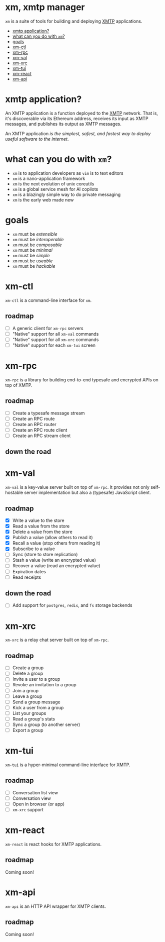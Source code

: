# xm, xmtp manager

`xm` is a suite of tools for building and deploying [XMTP](https://xmtp.org)
applications.

- [xmtp application?](#xmtp-application?)
- [what can you do with `xm`?](#what-can-you-do-with-xm)
- [goals](#goals)
- [xm-ctl](#xm-ctl)
- [xm-rpc](#xm-rpc)
- [xm-val](#xm-val)
- [xm-xrc](#xm-xrc)
- [xm-tui](#xm-tui)
- [xm-react](#xm-react)
- [xm-api](#xm-api)

# xmtp application?

An XMTP application is a function deployed to the
[XMTP](https://xmtp.org) network. That is, it's discoverable via its Ethereum
address, receives its input as XMTP messages, and publishes its output as
XMTP messages.

An XMTP application _is the simplest, safest, and fastest way to deploy useful
software to the internet_.

# what can you do with `xm`?

- `xm` is to application developers as `vim` is to text editors
- `xm` is a nano-application framework
- `xm` is the next evolution of unix coreutils
- `xm` is a global service mesh for AI copilots
- `xm` is a blazingly simple way to do private messaging
- `xm` is the early web made new

# goals

- `xm` must be _extensible_
- `xm` must be _interoperable_
- `xm` must be _composable_
- `xm` must be _minimal_
- `xm` must be _simple_
- `xm` must be _useable_
- `xm` must be _hackable_

# xm-ctl

`xm-ctl` is a command-line interface for `xm`.

## roadmap

- [ ] A generic client for `xm-rpc` servers
- [ ] "Native" support for all `xm-val` commands
- [ ] "Native" support for all `xm-xrc` commands
- [ ] "Native" support for each `xm-tui` screen

# xm-rpc

`xm-rpc` is a library for building end-to-end typesafe and
encrypted APIs on top of XMTP.

## roadmap

- [ ] Create a typesafe message stream
- [ ] Create an RPC route
- [ ] Create an RPC router
- [ ] Create an RPC route client
- [ ] Create an RPC stream client

## down the road

# xm-val

`xm-val` is a key-value server built on top of `xm-rpc`. It provides not only
self-hostable server implementation but also a (typesafe) JavaScript client.

## roadmap

- [x] Write a value to the store
- [x] Read a value from the store
- [x] Delete a value from the store
- [x] Publish a value (allow others to read it)
- [x] Recall a value (stop others from reading it)
- [x] Subscribe to a value
- [ ] Sync (store to store replication)
- [ ] Stash a value (write an encrypted value)
- [ ] Recover a value (read an encrypted value)
- [ ] Expiration dates
- [ ] Read receipts

## down the road

- [ ] Add support for `postgres`, `redis`, and `fs` storage backends

# xm-xrc

`xm-xrc` is a relay chat server built on top of `xm-rpc`.

## roadmap

- [ ] Create a group
- [ ] Delete a group
- [ ] Invite a user to a group
- [ ] Revoke an invitation to a group
- [ ] Join a group
- [ ] Leave a group
- [ ] Send a group message
- [ ] Kick a user from a group
- [ ] List your groups
- [ ] Read a group's stats
- [ ] Sync a group (to another server)
- [ ] Export a group

# xm-tui

`xm-tui` is a hyper-minimal command-line interface for XMTP.

## roadmap

- [ ] Conversation list view
- [ ] Conversation view
- [ ] Open in browser (or app)
- [ ] `xm-xrc` support

# xm-react

`xm-react` is react hooks for XMTP applications.

## roadmap

Coming soon!

# xm-api

`xm-api` is an HTTP API wrapper for XMTP clients.

## roadmap

Coming soon!